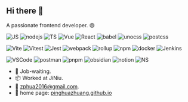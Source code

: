 ## Hi there 👋
A passionate frontend developer. 😄

![JS](https://img.shields.io/badge/-JS-5a5a5a?logo=javascript) ![nodejs](https://img.shields.io/badge/-nodejs-5a5a5a?logo=node.js) ![TS](https://img.shields.io/badge/-TS-5a5a5a?logo=typescript) ![Vue](https://img.shields.io/badge/-Vue-5a5a5a?logo=vue.js) ![React](https://img.shields.io/badge/-React-5a5a5a?logo=React) ![babel](https://img.shields.io/badge/-babel-5a5a5a?logo=babel) ![unocss](https://img.shields.io/badge/-unocss-5a5a5a?logo=unocss) ![postcss](https://img.shields.io/badge/-postcss-5a5a5a?logo=postcss)

![Vite](https://img.shields.io/badge/-Vite-5a5a5a?logo=Vite) ![Vitest](https://img.shields.io/badge/-Vitest-5a5a5a?logo=Vitest) ![Jest](https://img.shields.io/badge/-Jest-5a5a5a?logo=Jest) ![webpack](https://img.shields.io/badge/-webpack-5a5a5a?logo=webpack) ![rollup](https://img.shields.io/badge/-rollup-5a5a5a?logo=rollupdotjs) ![npm](https://img.shields.io/badge/-npm-5a5a5a?logo=npm) ![docker](https://img.shields.io/badge/-docker-5a5a5a?logo=docker) ![Jenkins](https://img.shields.io/badge/-Jenkins-5a5a5a?logo=jenkins)

![VSCode](https://img.shields.io/badge/-VSCode-5a5a5a?logo=visualstudiocode) ![postman](https://img.shields.io/badge/-postman-5a5a5a?logo=postman) ![pnpm](https://img.shields.io/badge/-pnpm-5a5a5a?logo=pnpm) ![obsidian](https://img.shields.io/badge/-obsidian-5a5a5a?logo=obsidian) ![notion](https://img.shields.io/badge/-notion-5a5a5a?logo=notion) ![NS](https://img.shields.io/badge/-NS-5a5a5a?logo=nintendoswitch)

+ 💼 Job-waiting.
+ 📦 Worked at JiNiu.
+ 📧 zphua2016@gmail.com.
+ 👋 home page: <a href="https://pinghuazhuang.github.io" target="_blank">pinghuazhuang.github.io</a>

